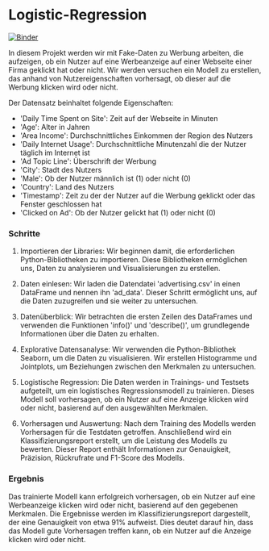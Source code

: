 # Logistic-Regression
[![Binder](https://mybinder.org/badge_logo.svg)](https://mybinder.org/v2/gh/beckceline/Logistic-Regression/HEAD)

In diesem Projekt werden wir mit Fake-Daten zu Werbung arbeiten, die aufzeigen, ob ein Nutzer auf eine Werbeanzeige auf einer Webseite einer Firma geklickt hat oder nicht. Wir werden versuchen ein Modell zu erstellen, das anhand von Nutzereigenschaften vorhersagt, ob dieser auf die Werbung klicken wird oder nicht.

Der Datensatz beinhaltet folgende Eigenschaften:

* 'Daily Time Spent on Site': Zeit auf der Webseite in Minuten
* 'Age': Alter in Jahren
* 'Area Income': Durchschnittliches Einkommen der Region des Nutzers
* 'Daily Internet Usage': Durchschnittliche Minutenzahl die der Nutzer täglich im Internet ist
* 'Ad Topic Line': Überschrift der Werbung
* 'City': Stadt des Nutzers
* 'Male': Ob der Nutzer männlich ist (1) oder nicht (0)
* 'Country': Land des Nutzers
* 'Timestamp': Zeit zu der der Nutzer auf die Werbung geklickt oder das Fenster geschlossen hat
* 'Clicked on Ad': Ob der Nutzer gelickt hat (1) oder nicht (0)

### Schritte

1. Importieren der Libraries:
Wir beginnen damit, die erforderlichen Python-Bibliotheken zu importieren. Diese Bibliotheken ermöglichen uns, Daten zu analysieren und Visualisierungen zu erstellen.

2. Daten einlesen:
Wir laden die Datendatei 'advertising.csv' in einen DataFrame und nennen ihn 'ad_data'. Dieser Schritt ermöglicht uns, auf die Daten zuzugreifen und sie weiter zu untersuchen.

3. Datenüberblick:
Wir betrachten die ersten Zeilen des DataFrames und verwenden die Funktionen 'info()' und 'describe()', um grundlegende Informationen über die Daten zu erhalten.

4. Explorative Datensanalyse:
Wir verwenden die Python-Bibliothek Seaborn, um die Daten zu visualisieren. Wir erstellen Histogramme und Jointplots, um Beziehungen zwischen den Merkmalen zu untersuchen.

5. Logistische Regression:
Die Daten werden in Trainings- und Testsets aufgeteilt, um ein logistisches Regressionsmodell zu trainieren. Dieses Modell soll vorhersagen, ob ein Nutzer auf eine Anzeige klicken wird oder nicht, basierend auf den ausgewählten Merkmalen.

6. Vorhersagen und Auswertung:
Nach dem Training des Modells werden Vorhersagen für die Testdaten getroffen. Anschließend wird ein Klassifizierungsreport erstellt, um die Leistung des Modells zu bewerten. Dieser Report enthält Informationen zur Genauigkeit, Präzision, Rückrufrate und F1-Score des Modells.

### Ergebnis

Das trainierte Modell kann erfolgreich vorhersagen, ob ein Nutzer auf eine Werbeanzeige klicken wird oder nicht, basierend auf den gegebenen Merkmalen. Die Ergebnisse werden im Klassifizierungsreport dargestellt, der eine Genauigkeit von etwa 91% aufweist. Dies deutet darauf hin, dass das Modell gute Vorhersagen treffen kann, ob ein Nutzer auf die Anzeige klicken wird oder nicht.
